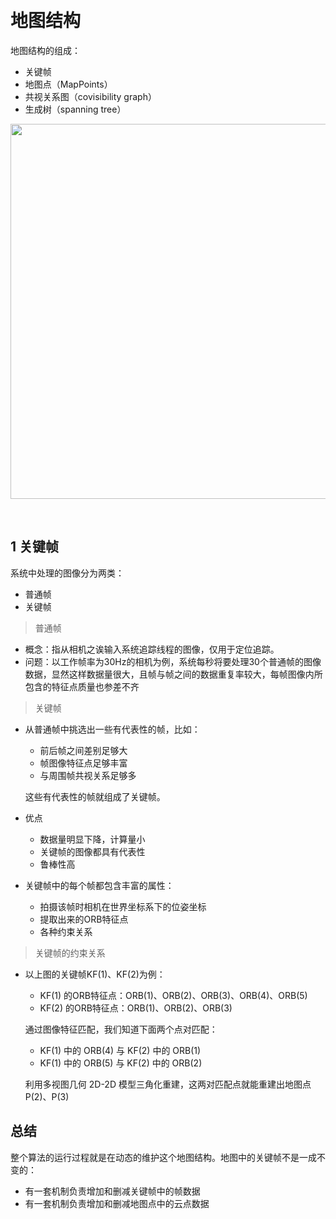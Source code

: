 &emsp;
# 地图结构

地图结构的组成：
- 关键帧
- 地图点（MapPoints）
- 共视关系图（covisibility graph）
- 生成树（spanning tree）

<div align="center">
    <image src="./imgs/4.1-1.png" width = 600>
</div>

&emsp;
## 1 关键帧
系统中处理的图像分为两类：
- 普通帧
- 关键帧
>普通帧
- 概念：指从相机之诶输入系统追踪线程的图像，仅用于定位追踪。
- 问题：以工作帧率为30Hz的相机为例，系统每秒将要处理30个普通帧的图像数据，显然这样数据量很大，且帧与帧之间的数据重复率较大，每帧图像内所包含的特征点质量也参差不齐

>关键帧
- 从普通帧中挑选出一些有代表性的帧，比如：
    - 前后帧之间差别足够大
    - 帧图像特征点足够丰富
    - 与周围帧共视关系足够多

    这些有代表性的帧就组成了关键帧。
- 优点
    - 数据量明显下降，计算量小
    - 关键帧的图像都具有代表性
    - 鲁棒性高
- 关键帧中的每个帧都包含丰富的属性：
    - 拍摄该帧时相机在世界坐标系下的位姿坐标
    - 提取出来的ORB特征点
    - 各种约束关系

>关键帧的约束关系
- 以上图的关键帧KF(1)、KF(2)为例：
    - KF(1) 的ORB特征点：ORB(1)、ORB(2)、ORB(3)、ORB(4)、ORB(5)
    - KF(2) 的ORB特征点：ORB(1)、ORB(2)、ORB(3)

    通过图像特征匹配，我们知道下面两个点对匹配：
    - KF(1) 中的 ORB(4) 与 KF(2) 中的 ORB(1)
    - KF(1) 中的 ORB(5) 与 KF(2) 中的 ORB(2)

    利用多视图几何 2D-2D 模型三角化重建，这两对匹配点就能重建出地图点 P(2)、P(3)

## 总结
整个算法的运行过程就是在动态的维护这个地图结构。地图中的关键帧不是一成不变的：
- 有一套机制负责增加和删减关键帧中的帧数据
- 有一套机制负责增加和删减地图点中的云点数据


